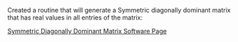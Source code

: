 Created a routine that will generate a Symmetric diagonally dominant matrix that has real values in all entries of the matrix:

[Symmetric Diagonally Dominant Matrix Software Page](https://emilyblackb.github.io/math5610/Software_Manual/symdiagdom)
